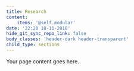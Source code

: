 ```yaml
---
title: Research
content:
    items: '@self.modular'
date: '22:20 18-11-2018'
hide_git_sync_repo_link: false
body_classes: 'header-dark header-transparent'
child_type: sections
---
```


Your page content goes here.